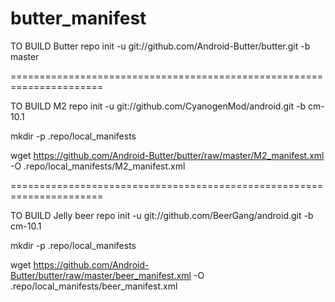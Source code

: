 butter_manifest
=================

TO BUILD Butter
   repo init -u git://github.com/Android-Butter/butter.git -b master
   
   
======================================================================   
   
   
   
   
   



TO BUILD M2
   repo init -u git://github.com/CyanogenMod/android.git -b cm-10.1

mkdir -p .repo/local_manifests

wget https://github.com/Android-Butter/butter/raw/master/M2_manifest.xml -O .repo/local_manifests/M2_manifest.xml


======================================================================







TO BUILD Jelly beer
   repo init -u git://github.com/BeerGang/android.git -b cm-10.1

mkdir -p .repo/local_manifests

wget https://github.com/Android-Butter/butter/raw/master/beer_manifest.xml -O .repo/local_manifests/beer_manifest.xml
